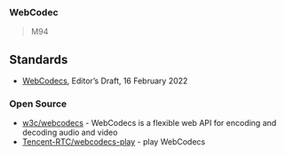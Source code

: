 ### WebCodec
> M94

## Standards
- [WebCodecs](https://w3c.github.io/webcodecs/), Editor’s Draft, 16 February 2022


### Open Source
- [w3c/webcodecs](https://github.com/w3c/webcodecs) - WebCodecs is a flexible web API for encoding and decoding audio and video
- [Tencent-RTC/webcodecs-play](https://github.com/Tencent-RTC/webcodecs-play) - play WebCodecs
